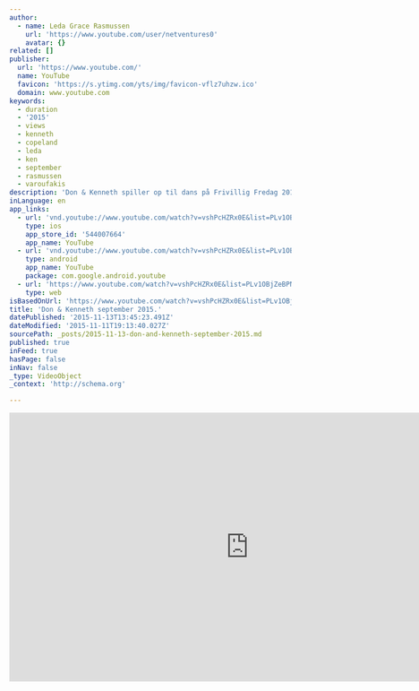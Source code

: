 ```yaml
---
author:
  - name: Leda Grace Rasmussen
    url: 'https://www.youtube.com/user/netventures0'
    avatar: {}
related: []
publisher:
  url: 'https://www.youtube.com/'
  name: YouTube
  favicon: 'https://s.ytimg.com/yts/img/favicon-vflz7uhzw.ico'
  domain: www.youtube.com
keywords:
  - duration
  - '2015'
  - views
  - kenneth
  - copeland
  - leda
  - ken
  - september
  - rasmussen
  - varoufakis
description: 'Don & Kenneth spiller op til dans på Frivillig Fredag 2015 i SydhavnsCompagniet.'
inLanguage: en
app_links:
  - url: 'vnd.youtube://www.youtube.com/watch?v=vshPcHZRx0E&list=PLv1OBjZeBPNPd5dx-VjV4Y2UKqfFDHPMM&index=2&feature=applinks'
    type: ios
    app_store_id: '544007664'
    app_name: YouTube
  - url: 'vnd.youtube://www.youtube.com/watch?v=vshPcHZRx0E&list=PLv1OBjZeBPNPd5dx-VjV4Y2UKqfFDHPMM&index=2&feature=applinks'
    type: android
    app_name: YouTube
    package: com.google.android.youtube
  - url: 'https://www.youtube.com/watch?v=vshPcHZRx0E&list=PLv1OBjZeBPNPd5dx-VjV4Y2UKqfFDHPMM&index=2&feature=applinks'
    type: web
isBasedOnUrl: 'https://www.youtube.com/watch?v=vshPcHZRx0E&list=PLv1OBjZeBPNPd5dx-VjV4Y2UKqfFDHPMM&index=2'
title: 'Don & Kenneth september 2015.'
datePublished: '2015-11-13T13:45:23.491Z'
dateModified: '2015-11-11T19:13:40.027Z'
sourcePath: _posts/2015-11-13-don-and-kenneth-september-2015.md
published: true
inFeed: true
hasPage: false
inNav: false
_type: VideoObject
_context: 'http://schema.org'

---
```

<iframe src="https://cdn.embedly.com/widgets/media.html?src=https%3A%2F%2Fwww.youtube.com%2Fembed%2Fvideoseries%3Flist%3DPLv1OBjZeBPNPd5dx-VjV4Y2UKqfFDHPMM&amp;url=https%3A%2F%2Fwww.youtube.com%2Fwatch%3Fv%3DvshPcHZRx0E%26list%3DPLv1OBjZeBPNPd5dx-VjV4Y2UKqfFDHPMM%26index%3D2&amp;image=https%3A%2F%2Fi.ytimg.com%2Fvi%2FvshPcHZRx0E%2Fhqdefault.jpg&amp;key=b7d04c9b404c499eba89ee7072e1c4f7&amp;type=text%2Fhtml&amp;schema=youtube" width="854" height="480" scrolling="no" frameborder="0" allowfullscreen="allowfullscreen" style=""></iframe>